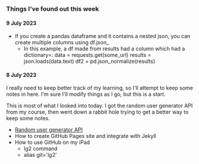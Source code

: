 ### Things I've found out this week

#### 9 July 2023
- if you create a pandas dataframe and it contains a nested json, you can create 
  multiple columns using df.json_
  - In this example, a df made from results had a column which had a dictionary=:
    data = requests.get(some_url)
    results = json.loads(data.text)
    df2 = pd.json_normalize(results)



#### 8 July 2023

I really need to keep better track of my learning, so I'll attempt to keep some notes in here.  I'm sure I'll modify things as I go, but this is a start.

This is most of what I looked into today.  I got the random user generator API from my course, then went down a rabbit hole trying to get a better way to keep some notes.

-  [Random user generator API](https://randomuser.me/)
- How to create GitHub Pages site and integrate with Jekyll
- How to use GitHub on my iPad 
  - lg2 command
  - alias git='lg2'

